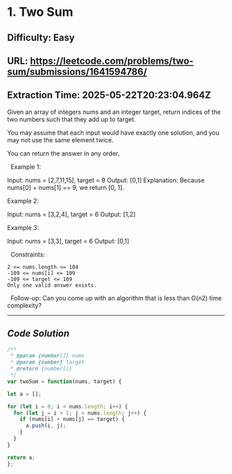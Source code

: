 # 1. Two Sum
## Difficulty: Easy
## URL: https://leetcode.com/problems/two-sum/submissions/1641594786/
## Extraction Time: 2025-05-22T20:23:04.964Z

Given an array of integers nums and an integer target, return indices of the two numbers such that they add up to target.

You may assume that each input would have exactly one solution, and you may not use the same element twice.

You can return the answer in any order.

 
Example 1:

Input: nums = [2,7,11,15], target = 9
Output: [0,1]
Explanation: Because nums[0] + nums[1] == 9, we return [0, 1].

Example 2:

Input: nums = [3,2,4], target = 6
Output: [1,2]

Example 3:

Input: nums = [3,3], target = 6
Output: [0,1]

 
Constraints:

	2 <= nums.length <= 104
	-109 <= nums[i] <= 109
	-109 <= target <= 109
	Only one valid answer exists.

 
Follow-up: Can you come up with an algorithm that is less than O(n2) time complexity?

---
## *Code Solution*

```javascript
/**
 * @param {number[]} nums
 * @param {number} target
 * @return {number[]}
 */
var twoSum = function(nums, target) {

let a = [];

for (let i = 0; i < nums.length; i++) {
  for (let j = i + 1; j < nums.length; j++) {
    if (nums[i] + nums[j] == target) {
      a.push(i, j);
    }
  }
}

return a;
};

```
